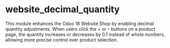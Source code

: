 # website_decimal_quantity
This module enhances the Odoo 18 Website Shop by enabling decimal quantity adjustments. When users click the + or – buttons on a product page, the quantity increases or decreases by 0.1 instead of whole numbers, allowing more precise control over product selection.
